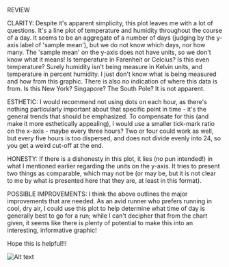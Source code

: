 REVIEW

CLARITY:
Despite it's apparent simplicity, this plot leaves me with a lot of questions. It's a line plot of temperature and humidity throughout the course of a day. It seems to be an aggregate of a number of days (judging by the y-axis label of 'sample mean'), but we do not know which days, nor how many. The 'sample mean' on the y-axis does not have units, so we don't know what it means! Is temperature in Farenheit or Celcius? Is this even temperature? Surely humidity isn't being measure in Kelvin units, and temperature in percent humidity. I just don't know what is being measured and how from this graphic. There is also no indication of where this data is from. Is this New York? Singapore? The South Pole? It is not apparent.

ESTHETIC:
I would recommend not using dots on each hour, as there's nothing particularly important about that specific point in time - it's the general trends that should be emphasized. To compensate for this (and make it more esthetically appealing), I would use a smaller tick-mark ratio on the x-axis - maybe every three hours? Two or four could work as well, but every five hours is too dispersed, and does not divide evenly into 24, so you get a weird cut-off at the end. 

HONESTY: 
If there is a dishonesty in this plot, it lies (no pun intended!) in what I mentioned earlier regarding the units on the y-axis. It tries to present two things as comparable, which may not be (or may be, but it is not clear to me by what is presented here that they are, at least in this format). 

POSSIBLE IMPROVEMENTS:
I think the above outlines the major improvements that are needed. As an avid runner who prefers running in cool, dry air, I could use this plot to help determine what time of day is generally best to go for a run; while I can't decipher that from the chart given, it seems like there is plenty of potential to make this into an interesting, informative graphic!

Hope this is helpful!!!


![Alt text](https://github.com/clapham13/PUI2017_acs882/blob/master/HW9_acs882/temporal.png "Chun-Chieh's Graph")

